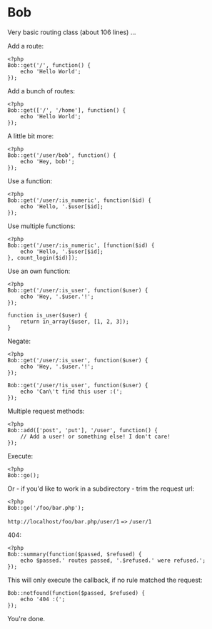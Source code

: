 Bob
===

Very basic routing class (about 106 lines) ...

Add a route:

	<?php
	Bob::get('/', function() {
		echo 'Hello World';
	});

Add a bunch of routes:

	<?php
	Bob::get(['/', '/home'], function() {
		echo 'Hello World';
	});

A little bit more:

	<?php
	Bob::get('/user/bob', function() {
		echo 'Hey, bob!';
	});

Use a function:

	<?php
	Bob::get('/user/:is_numeric', function($id) {
		echo 'Hello, '.$user[$id];
	});

Use multiple functions:

	<?php
	Bob::get('/user/:is_numeric', [function($id) {
		echo 'Hello, '.$user[$id];
	}, count_login($id)]);

Use an own function:

	<?php
	Bob::get('/user/:is_user', function($user) {
		echo 'Hey, '.$user.'!';
	});

	function is_user($user) {
		return in_array($user, [1, 2, 3]);
	}

Negate:

	<?php
	Bob::get('/user/:is_user', function($user) {
		echo 'Hey, '.$user.'!';
	});

	Bob::get('/user/!is_user', function($user) {
		echo 'Can\'t find this user :(';
	});

Multiple request methods:

	<?php
	Bob::add(['post', 'put'], '/user', function() {
		// Add a user! or something else! I don't care!
	});

Execute:

	<?php
	Bob::go();

Or - if you'd like to work in a subdirectory - trim the request url:

	<?php
	Bob::go('/foo/bar.php');

`http://localhost/foo/bar.php/user/1` `=>` `/user/1`

404:

	<?php
	Bob::summary(function($passed, $refused) {
		echo $passed.' routes passed, '.$refused.' were refused.';
	});

This will only execute the callback, if no rule matched the request:

	Bob::notfound(function($passed, $refused) {
		echo '404 :(';
	});

You're done.
